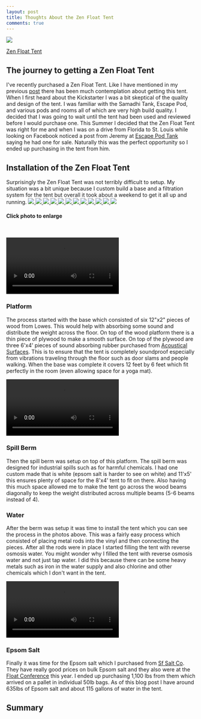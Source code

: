 ```yaml
---
layout: post
title: Thoughts About the Zen Float Tent
comments: true
---
```

<a href="http://zenfloatco.com/" target="blank"><img class="img50" src="{{ site.baseurl }}/images/Thoughts_About_ZFT/zft.jpg" /></a>



<a href="/images/Thoughts_About_ZFT/zft.jpg" data-lightbox="ZFT" data-title="My caption">Zen Float Tent</a>


<h2>The journey to getting a Zen Float Tent</h2>
I've recently purchased a Zen Float Tent.  Like I have mentioned in my previous <a href="http://www.floatgeek.com/2015/07/Why_I_Chose_The_Zen_Float_Tent/">post</a> there has been much contemplation about getting this tent.  When I first heard about the Kickstarter I was a bit skeptical of the quality and design of the tent.  I was familiar with the Samadhi Tank, Escape Pod, and various pods and rooms all of which are very high build quality.  I decided that I was going to wait until the tent had been used and reviewed before I would purchase one.  This Summer I decided that the Zen Float Tent was right for me and when I was on a drive from Florida to St. Louis while looking on Facebook noticed a post from Jeremy at <a href="http://escapepodtank.com">Escape Pod Tank</a> saying he had one for sale.  Naturally this was the perfect opportunity so I ended up purchasing in the tent from him.

<h2>Installation of the Zen Float Tent</h2>
Surprisingly the Zen Float Tent was not terribly difficult to setup.  My situation was a bit unique because I custom build a base and a filtration system for the tent but overall it took about a weekend to get it all up and running.

<a href="images/Thoughts_About_ZFT/IMG_6809.jpg" data-lightbox="gallery1" title="Boards">
    <img class="img50" src="images/Thoughts_About_ZFT/IMG_6809.jpg">
</a>
<a href="images/Thoughts_About_ZFT/IMG_6831.jpg" data-lightbox="gallery1" title="Cutting plywood">
    <img class="img50" src="images/Thoughts_About_ZFT/IMG_6831.jpg">
</a>
<a href="images/Thoughts_About_ZFT/IMG_6838.jpg" data-lightbox="gallery1" title="Rubber soundproofing">
    <img class="img50" src="images/Thoughts_About_ZFT/IMG_6838.jpg">
</a>
<a href="images/Thoughts_About_ZFT/IMG_6842.jpg" data-lightbox="gallery1" title="Spill berm">
    <img class="img50" src="images/Thoughts_About_ZFT/IMG_6842.jpg">
</a>
<a href="images/Thoughts_About_ZFT/IMG_6961.jpg" data-lightbox="gallery1" title="Getting reverse osmosis water from store">
    <img class="img50" src="images/Thoughts_About_ZFT/IMG_6961.jpg">
</a>
<a href="images/Thoughts_About_ZFT/IMG_6983.jpg" data-lightbox="gallery1" title="Filling with water">
    <img class="img50" src="images/Thoughts_About_ZFT/IMG_6983.jpg">
</a>
<a href="images/Thoughts_About_ZFT/IMG_6877.jpg" data-lightbox="gallery1" title="Full of water">
    <img class="img50" src="images/Thoughts_About_ZFT/IMG_6877.jpg">
</a>
<a href="images/Thoughts_About_ZFT/IMG_6942.jpg" data-lightbox="gallery1" title="Filling with salt">
    <img class="img50" src="images/Thoughts_About_ZFT/IMG_6942.jpg">
</a>
<a href="images/Thoughts_About_ZFT/IMG_7068.jpg" data-lightbox="gallery1" title="Custom PVC">
    <img class="img50" src="images/Thoughts_About_ZFT/IMG_7068.jpg">
</a>
<a href="images/Thoughts_About_ZFT/IMG_7071.jpg" data-lightbox="gallery1" title="Custom pipe">
    <img class="img50" src="images/Thoughts_About_ZFT/IMG_7071.jpg">
</a>
<a href="images/Thoughts_About_ZFT/IMG_7073.jpg" data-lightbox="gallery1" title="Pool pump">
    <img class="img50" src="images/Thoughts_About_ZFT/IMG_7073.jpg">
</a>
<a href="images/Thoughts_About_ZFT/IMG_7008.jpg" data-lightbox="gallery1" title="Complete tent">
    <img class="img50" src="images/Thoughts_About_ZFT/IMG_7008.jpg">
</a>
<h4>Click photo to enlarge</h4>
<br>

<video class="vid50" controls id="sampleMovie" src="/images/Thoughts_About_ZFT/IMG_6833.mp4" autoplay></video>
<h3>Platform</h3>
The process started with the base which consisted of six 12"x2" pieces of wood from Lowes.  This would help with absorbing some sound and distribute the weight across the floor.  On top of the wood platform there is a thin piece of plywood to make a smooth surface.  On top of the plywood are three 6'x4' pieces of sound absorbing rubber purchased from <a href="http://www.acousticalsurfaces.com/acoust_flooring/nuetra_phone.htm">Acoustical Surfaces</a>.  This is to ensure that the tent is completely soundproof especially from vibrations traveling through the floor such as door slams and people walking. When the base was complete it covers 12 feet by 6 feet which fit perfectly in the room (even allowing space for a yoga mat).

<video class="vid50" controls id="sampleMovie" src="/images/Thoughts_About_ZFT/IMG_6840.mp4" autoplay></video>
<h3>Spill Berm</h3>
Then the spill berm was setup on top of this platform.  The spill berm was designed for industrial spills such as for harmful chemicals.  I had one custom made that is white (epsom salt is harder to see on white) and 11'x5' this ensures plenty of space for the 8'x4' tent to fit on there.  Also having this much space allowed me to make the tent go across the wood beams diagonally to keep the weight distributed across multiple beams (5-6 beams instead of 4).

<h3>Water</h3>
After the berm was setup it was time to install the tent which you can see the process in the photos above.  This was a fairly easy process which consisted of placing metal rods into the vinyl and then connecting the pieces.  After all the rods were in place I started filling the tent with reverse osmosis water.  You might wonder why I filled the tent with reverse osmosis water and not just tap water.  I did this because there can be some heavy metals such as iron in the water supply and also chlorine and other chemicals which I don't want in the tent.  

<video class="vid50" controls id="sampleMovie" src="/images/Thoughts_About_ZFT/IMG_6953.mp4" autoplay></video>
<h3>Epsom Salt</h3>
Finally it was time for the Epsom salt which I purchased from <a href="sfsalt.com/epsom-salt-for-floatation-tanks">Sf Salt Co</a>. They have really good prices on bulk Epsom salt and they also were at the <a href="{{ site.baseurl }}/2015/08/Highlights_From_the_2015_Float_Conference">Float Conference</a> this year.  I ended up purchasing 1,100 lbs from them which arrived on a pallet in individual 50lb bags.  As of this blog post I have around 635lbs of Epsom salt and about 115 gallons of water in the tent.












<h2>Summary</h2>
